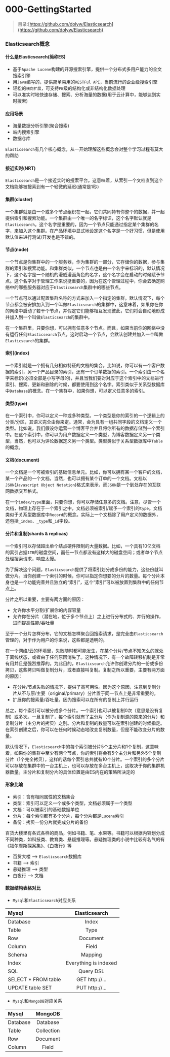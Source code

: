 # 000-GettingStarted

> 目录:[https://github.com/dolyw/Elasticsearch](https://github.com/dolyw/Elasticsearch)

### Elasticsearch概念

#### 什么是Elasticsearch(简称ES)

* 基于`Apache Lucene`构建的开源搜索引擎，提供一个分布式多用户能力的全文搜索引擎
* 用`Java`编写的，提供简单易用的`RESTFul API`，当前流行的企业级搜索引擎
* 轻松的`横向扩展`，可支持`PB`级的结构化或非结构化数据处理
* 可以准实时地快速存储、搜索、分析海量的数据(用于云计算中，能够达到实时搜索)

#### 应用场景

* 海量数据分析引擎(聚合搜索)
* 站内搜索引擎
* 数据仓库

`Elasticsearch`有几个核心概念，从一开始理解这些概念会对整个学习过程有莫大的帮助

#### 接近实时(NRT)

`Elasticsearch`是一个接近实时的搜索平台。这意味着，从索引一个文档直到这个文档能够被搜索到有一个轻微的延迟(通常是1秒)

#### 集群(cluster)

一个集群就是由一个或多个节点组织在一起，它们共同持有你整个的数据，并一起提供索引和搜索功能。一个集群由一个唯一的名字标识，这个名字默认就是`Elasticsearch`。这个名字是重要的，因为一个节点只能通过指定某个集群的名字，来加入这个集群。在产品环境中显式地设定这个名字是一个好习惯，但是使用默认值来进行测试/开发也是不错的。

#### 节点(node)

一个节点是你集群中的一个服务器，作为集群的一部分，它存储你的数据，参与集群的索引和搜索功能。和集群类似，一个节点也是由一个名字来标识的，默认情况下，这个名字是一个随机的漫威漫画角色的名字，这个名字会在启动的时候赋予节点。这个名字对于管理工作来说挺重要的，因为在这个管理过程中，你会去确定网络中的哪些服务器对应于`Elasticsearch`集群中的哪些节点。

一个节点可以通过配置集群名称的方式来加入一个指定的集群。默认情况下，每个节点都会被安排加入到一个叫做`Elasticsearch`的集群中，这意味着，如果你在你的网络中启动了若干个节点，并假定它们能够相互发现彼此，它们将会自动地形成并加入到一个叫做`Elasticsearch`的集群中。

在一个集群里，只要你想，可以拥有任意多个节点。而且，如果当前你的网络中没有运行任何`Elasticsearch`节点，这时启动一个节点，会默认创建并加入一个叫做`Elasticsearch`的集群。

#### 索引(index)

一个索引就是一个拥有几分相似特征的文档的集合。比如说，你可以有一个客户数据的索引，另一个产品目录的索引，还有一个订单数据的索引。一个索引由一个名字来标识(必须全部是小写字母的)，并且当我们要对对应于这个索引中的文档进行索引、搜索、更新和删除的时候，都要使用到这个名字。索引类似于关系型数据库中`Database`的概念。在一个集群中，如果你想，可以定义任意多的索引。

#### 类型(type)

在一个索引中，你可以定义一种或多种类型。一个类型是你的索引的一个逻辑上的分类/分区，其语义完全由你来定。通常，会为具有一组共同字段的文档定义一个类型。比如说，我们假设你运营一个博客平台并且将你所有的数据存储到一个索引中。在这个索引中，你可以为用户数据定义一个类型，为博客数据定义另一个类型，当然，也可以为评论数据定义另一个类型。类型类似于关系型数据库中`Table`的概念。

#### 文档(document)

一个文档是一个可被索引的基础信息单元。比如，你可以拥有某一个客户的文档，某一个产品的一个文档，当然，也可以拥有某个订单的一个文档。文档以`JSON`(`Javascript Object Notation`)格式来表示，而`JSON`是一个到处存在的互联网数据交互格式。

在一个`index/type`里面，只要你想，你可以存储任意多的文档。注意，尽管一个文档，物理上存在于一个索引之中，文档必须被索引/赋予一个索引的`type`。文档类似于关系型数据库中`Record`的概念。实际上一个文档除了用户定义的数据外，还包括`_index`、`_type`和`_id`字段。

#### 分片和复制(shards & replicas) 

一个索引可以存储超出单个结点硬件限制的大量数据。比如，一个具有10亿文档的索引占据`1TB`的磁盘空间，而任一节点都没有这样大的磁盘空间；或者单个节点处理搜索请求，响应太慢。

为了解决这个问题，`Elasticsearch`提供了将索引划分成多份的能力，这些份就叫做分片。当你创建一个索引的时候，你可以指定你想要的分片的数量。每个分片本身也是一个功能完善并且独立的“索引”，这个“索引”可以被放置到集群中的任何节点上。 

分片之所以重要，主要有两方面的原因：

* 允许你水平分割/扩展你的内容容量
* 允许你在分片（潜在地，位于多个节点上）之上进行分布式的、并行的操作，进而提高性能/吞吐量

至于一个分片怎样分布，它的文档怎样聚合回搜索请求，是完全由`Elasticsearch`管理的，对于作为用户的你来说，这些都是透明的。

在一个网络/云的环境里，失败随时都可能发生，在某个分片/节点不知怎么的就处于离线状态，或者由于任何原因消失了。这种情况下，有一个故障转移机制是非常有用并且是强烈推荐的。为此目的，`Elasticsearch`允许你创建分片的一份或多份拷贝，这些拷贝叫做复制分片，或者直接叫复制。复制之所以重要，主要有两方面的原因：

* 在分片/节点失败的情况下，提供了高可用性。因为这个原因，注意到复制分片从不与原/主要（original/primary）分片置于同一节点上是非常重要的。
* 扩展你的搜索量/吞吐量，因为搜索可以在所有的复制上并行运行

总之，每个索引可以被分成多个分片。一个索引也可以被复制0次（意思是没有复制）或多次。一旦复制了，每个索引就有了主分片（作为复制源的原来的分片）和复制分片（主分片的拷贝）之别。分片和复制的数量可以在索引创建的时候指定。在索引创建之后，你可以在任何时候动态地改变复制数量，但是不能改变分片的数量。

默认情况下，`Elasticsearch`中的每个索引被分片5个主分片和1个复制，这意味着，如果你的集群中至少有两个节点，你的索引将会有5个主分片和另外5个复制分片（1个完全拷贝），这样的话每个索引总共就有10个分片。一个索引的多个分片可以存放在集群中的一台主机上，也可以存放在多台主机上，这取决于你的集群机器数量。主分片和复制分片的具体位置是由ES内在的策略所决定的

#### 形象比喻

* 索引：含有相同属性的文档集合
* 类型：索引可以定义一个或多个类型，文档必须属于一个类型
* 文档：可以被索引的基础数据单位
* 分片：每个索引都有多个分片，每个分片都是`Lucene`索引
* 备份：拷贝一份分片就完成分片的备份

百货大楼里有各式各样的商品，例如书籍、笔、水果等。书籍可以根据内容划分成不同种类，如科技类、教育类、悬疑推理等。悬疑推理类的小说中比较有名气的有《福尔摩斯探案集》、《白夜行》等

* 百货大楼 –> `Elasticsearch`数据库
* 书籍 –> 索引
* 悬疑推理 –> 类型
* 白夜行 –> 文档

#### 数据结构表格对比

* `Mysql`和`Elasticsearch`对应关系

|Mysql|Elasticsearch|
|:- |:-: |
|Database |Index |
|Table |Type |
|Row |Document |
|Column |Field |
|Schema |Mapping |
|Index |Everything is indexed |
|SQL |Query DSL |
|SELECT * FROM table |GET http://... |
|UPDATE table SET |PUT http://... |

* `Mysql`和`MongoDB`对应关系

|Mysql|MongoDB|
|:- |:-: |
|Database |Database |
|Table |Collection |
|Row |Document |
|Column |Field |
